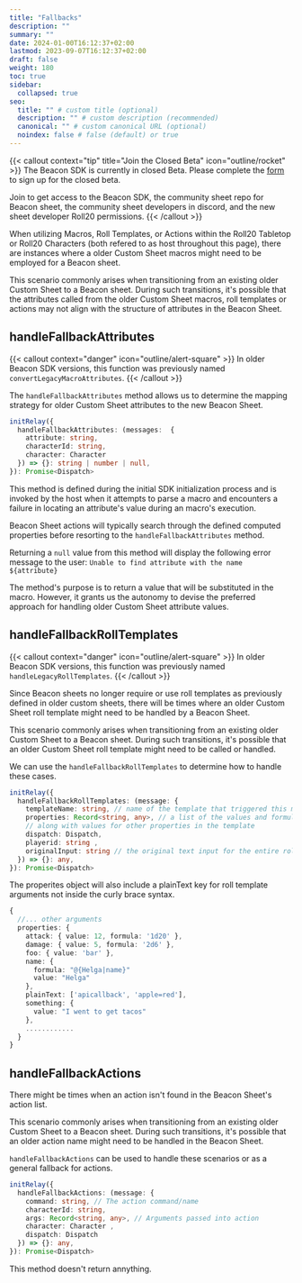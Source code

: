 ```yaml
---
title: "Fallbacks"
description: ""
summary: ""
date: 2024-01-00T16:12:37+02:00
lastmod: 2023-09-07T16:12:37+02:00
draft: false
weight: 180
toc: true
sidebar:
  collapsed: true
seo:
  title: "" # custom title (optional)
  description: "" # custom description (recommended)
  canonical: "" # custom canonical URL (optional)
  noindex: false # false (default) or true
---
```


{{< callout context="tip" title="Join the Closed Beta" icon="outline/rocket" >}}
The Beacon SDK is currently in closed Beta. Please complete the [form](https://forms.gle/XXnj1SbfmYnUq8Hu9) to sign up for the closed beta.

Join to get access to the Beacon SDK, the community sheet repo for Beacon sheet, the community sheet developers in discord, and the new sheet developer Roll20 permissions.
{{< /callout >}}

When utilizing Macros, Roll Templates, or Actions within the Roll20 Tabletop or Roll20 Characters (both refered to as host throughout this page), there are instances where a older Custom Sheet macros might need to be employed for a Beacon sheet. 

This scenario commonly arises when transitioning from an existing older Custom Sheet to a Beacon sheet. During such transitions, it's possible that the attributes called from the older Custom Sheet macros, roll templates or actions may not align with the structure of attributes in the Beacon Sheet.

## handleFallbackAttributes

{{< callout context="danger" icon="outline/alert-square" >}}
  In older Beacon SDK versions, this function was previously named `convertLegacyMacroAttributes`.
{{< /callout >}}

The `handleFallbackAttributes` method allows us to determine the mapping strategy for older Custom Sheet attributes to the new Beacon Sheet.

```typescript
initRelay({
  handleFallbackAttributes: (messages:  {
    attribute: string,
    characterId: string,
    character: Character
  }) => {}: string | number | null,
}): Promise<Dispatch>
``` 


This method is defined during the initial SDK initialization process and is invoked by the host when it attempts to parse a macro and encounters a failure in locating an attribute's value during an macro's execution.

Beacon Sheet actions will typically search through the defined computed properties before resorting to the `handleFallbackAttributes` method.

Returning a `null` value from this method will display the following error message to the user: `Unable to find attribute with the name ${attribute}`

The method's purpose is to return a value that will be substituted in the macro. However, it grants us the autonomy to devise the preferred approach for handling older Custom Sheet attribute values. 

## handleFallbackRollTemplates

{{< callout context="danger" icon="outline/alert-square" >}}
  In older Beacon SDK versions, this function was previously named `handleLegacyRollTemplates`.
{{< /callout >}}

Since Beacon sheets no longer require or use roll templates as previously defined in older custom sheets, there will be times where an older Custom Sheet roll template might need to be handled by a Beacon Sheet.

This scenario commonly arises when transitioning from an existing older Custom Sheet to a Beacon sheet. During such transitions, it's possible that an older Custom Sheet roll template might need to be called or handled.

We can use the `handleFallbackRollTemplates` to determine how to handle these cases.

```typescript
initRelay({
  handleFallbackRollTemplates: (message: { 
    templateName: string, // name of the template that triggered this method
    properties: Record<string, any>, // a list of the values and formulas for rolls and macro in the template
    // along with values for other properties in the template
    dispatch: Dispatch, 
    playerid: string ,
    originalInput: string // the original text input for the entire roll template string
  }) => {}: any,
}): Promise<Dispatch>
``` 

The properites object will also include a plainText key for roll template arguments not inside the curly brace syntax. 

```typescript
{
  //... other arguments
  properties: {
    attack: { value: 12, formula: '1d20' },
    damage: { value: 5, formula: '2d6' },
    foo: { value: 'bar' },
    name: {
      formula: "@{Helga|name}"
      value: "Helga"
    },
    plainText: ['apicallback', 'apple=red'],
    something: { 
      value: "I went to get tacos"
    },
    ............
  }
}
```

## handleFallbackActions

There might be times when an action isn't found in the Beacon Sheet's action list.

This scenario commonly arises when transitioning from an existing older Custom Sheet to a Beacon sheet. During such transitions, it's possible that an older action name might need to be handled in the Beacon Sheet.

`handleFallbackActions` can be used to handle these scenarios or as a general fallback for actions.

```typescript
initRelay({
  handleFallbackActions: (message: { 
    command: string, // The action command/name
    characterId: string, 
    args: Record<string, any>, // Arguments passed into action 
    character: Character ,
    dispatch: Dispatch
  }) => {}: any,
}): Promise<Dispatch>
```

This method doesn't return annything.